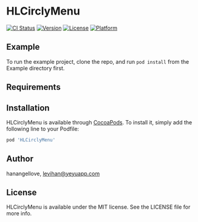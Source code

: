 # HLCirclyMenu

[![CI Status](http://img.shields.io/travis/hanangellove/HLCirclyMenu.svg?style=flat)](https://travis-ci.org/hanangellove/HLCirclyMenu)
[![Version](https://img.shields.io/cocoapods/v/HLCirclyMenu.svg?style=flat)](http://cocoapods.org/pods/HLCirclyMenu)
[![License](https://img.shields.io/cocoapods/l/HLCirclyMenu.svg?style=flat)](http://cocoapods.org/pods/HLCirclyMenu)
[![Platform](https://img.shields.io/cocoapods/p/HLCirclyMenu.svg?style=flat)](http://cocoapods.org/pods/HLCirclyMenu)

## Example

To run the example project, clone the repo, and run `pod install` from the Example directory first.

## Requirements

## Installation

HLCirclyMenu is available through [CocoaPods](http://cocoapods.org). To install
it, simply add the following line to your Podfile:

```ruby
pod 'HLCirclyMenu'
```

## Author

hanangellove, levihan@yeyuapp.com

## License

HLCirclyMenu is available under the MIT license. See the LICENSE file for more info.
